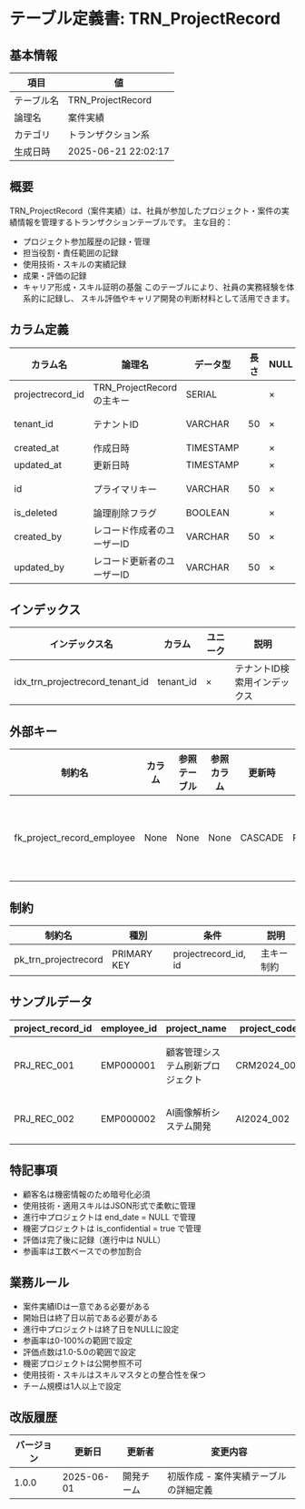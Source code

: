 # テーブル定義書: TRN_ProjectRecord

## 基本情報

| 項目 | 値 |
|------|-----|
| テーブル名 | TRN_ProjectRecord |
| 論理名 | 案件実績 |
| カテゴリ | トランザクション系 |
| 生成日時 | 2025-06-21 22:02:17 |

## 概要

TRN_ProjectRecord（案件実績）は、社員が参加したプロジェクト・案件の実績情報を管理するトランザクションテーブルです。
主な目的：
- プロジェクト参加履歴の記録・管理
- 担当役割・責任範囲の記録
- 使用技術・スキルの実績記録
- 成果・評価の記録
- キャリア形成・スキル証明の基盤
このテーブルにより、社員の実務経験を体系的に記録し、
スキル評価やキャリア開発の判断材料として活用できます。


## カラム定義

| カラム名 | 論理名 | データ型 | 長さ | NULL | デフォルト | 説明 |
|----------|--------|----------|------|------|------------|------|
| projectrecord_id | TRN_ProjectRecordの主キー | SERIAL |  | × |  | TRN_ProjectRecordの主キー |
| tenant_id | テナントID | VARCHAR | 50 | × |  | テナントID（マルチテナント対応） |
| created_at | 作成日時 | TIMESTAMP |  | × | CURRENT_TIMESTAMP | 作成日時 |
| updated_at | 更新日時 | TIMESTAMP |  | × | CURRENT_TIMESTAMP | 更新日時 |
| id | プライマリキー | VARCHAR | 50 | × |  | プライマリキー（UUID） |
| is_deleted | 論理削除フラグ | BOOLEAN |  | × | False | 論理削除フラグ |
| created_by | レコード作成者のユーザーID | VARCHAR | 50 | × |  | レコード作成者のユーザーID |
| updated_by | レコード更新者のユーザーID | VARCHAR | 50 | × |  | レコード更新者のユーザーID |

## インデックス

| インデックス名 | カラム | ユニーク | 説明 |
|----------------|--------|----------|------|
| idx_trn_projectrecord_tenant_id | tenant_id | × | テナントID検索用インデックス |

## 外部キー

| 制約名 | カラム | 参照テーブル | 参照カラム | 更新時 | 削除時 | 説明 |
|--------|--------|--------------|------------|--------|--------|------|
| fk_project_record_employee | None | None | None | CASCADE | RESTRICT | 外部キー制約 |

## 制約

| 制約名 | 種別 | 条件 | 説明 |
|--------|------|------|------|
| pk_trn_projectrecord | PRIMARY KEY | projectrecord_id, id | 主キー制約 |

## サンプルデータ

| project_record_id | employee_id | project_name | project_code | client_name | project_type | project_scale | start_date | end_date | participation_rate | role_title | responsibilities | technologies_used | skills_applied | achievements | challenges_faced | lessons_learned | team_size | budget_range | project_status | evaluation_score | evaluation_comment | is_confidential | is_public_reference |
|------|------|------|------|------|------|------|------|------|------|------|------|------|------|------|------|------|------|------|------|------|------|------|------|
| PRJ_REC_001 | EMP000001 | 顧客管理システム刷新プロジェクト | CRM2024_001 | 株式会社サンプル | DEVELOPMENT | LARGE | 2024-01-15 | 2024-12-31 | 80.0 | テックリード | システム設計、開発チームリード、技術選定 | ["Java", "Spring Boot", "PostgreSQL", "React", "Docker"] | ["システム設計", "チームマネジメント", "技術選定"] | 予定より2週間早期リリース、性能要件120%達成 | レガシーシステムとの連携、短納期対応 | マイクロサービス設計の重要性、チーム間コミュニケーション | 8 | UNDER_100M | COMPLETED | 4.5 | 技術リーダーシップを発揮し、プロジェクトを成功に導いた | False | True |
| PRJ_REC_002 | EMP000002 | AI画像解析システム開発 | AI2024_002 | 機密プロジェクト | RESEARCH | MEDIUM | 2024-03-01 | None | 100.0 | AIエンジニア | 機械学習モデル開発、データ前処理、精度改善 | ["Python", "TensorFlow", "OpenCV", "AWS SageMaker"] | ["機械学習", "画像処理", "データ分析"] | 認識精度95%達成、処理速度30%向上 | 学習データ不足、モデル精度向上 | データ品質の重要性、MLOpsの必要性 | 4 | UNDER_10M | ONGOING | None | None | True | False |

## 特記事項

- 顧客名は機密情報のため暗号化必須
- 使用技術・適用スキルはJSON形式で柔軟に管理
- 進行中プロジェクトは end_date = NULL で管理
- 機密プロジェクトは is_confidential = true で管理
- 評価は完了後に記録（進行中は NULL）
- 参画率は工数ベースでの参加割合

## 業務ルール

- 案件実績IDは一意である必要がある
- 開始日は終了日以前である必要がある
- 進行中プロジェクトは終了日をNULLに設定
- 参画率は0-100%の範囲で設定
- 評価点数は1.0-5.0の範囲で設定
- 機密プロジェクトは公開参照不可
- 使用技術・スキルはスキルマスタとの整合性を保つ
- チーム規模は1人以上で設定

## 改版履歴

| バージョン | 更新日 | 更新者 | 変更内容 |
|------------|--------|--------|----------|
| 1.0.0 | 2025-06-01 | 開発チーム | 初版作成 - 案件実績テーブルの詳細定義 |